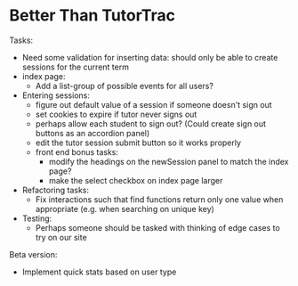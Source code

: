 # Better Than TutorTrac

Tasks:
* Need some validation for inserting data: should only be able to create sessions for the current term
* index page:
    * Add a list-group of possible events for all users?
* Entering sessions:
    * figure out default value of a session if someone doesn't sign out
    * set cookies to expire if tutor never signs out
    * perhaps allow each student to sign out? (Could create sign out buttons as an accordion panel)
    * edit the tutor session submit button so it works properly
    * front end bonus tasks:
        * modify the headings on the newSession panel to match the index page?
        * make the select checkbox on index page larger
* Refactoring tasks:
    * Fix interactions such that find functions return only one value when appropriate (e.g. when searching on unique key)
* Testing:
    * Perhaps someone should be tasked with thinking of edge cases to try on our site

Beta version:
* Implement quick stats based on user type
